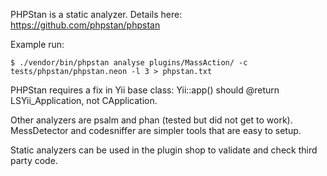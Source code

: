 PHPStan is a static analyzer. Details here: https://github.com/phpstan/phpstan

Example run:

    $ ./vendor/bin/phpstan analyse plugins/MassAction/ -c tests/phpstan/phpstan.neon -l 3 > phpstan.txt 

PHPStan requires a fix in Yii base class: Yii::app() should @return LSYii_Application, not CApplication.

Other analyzers are psalm and phan (tested but did not get to work). MessDetector and codesniffer are simpler tools that are easy to setup.

Static analyzers can be used in the plugin shop to validate and check third party code.
